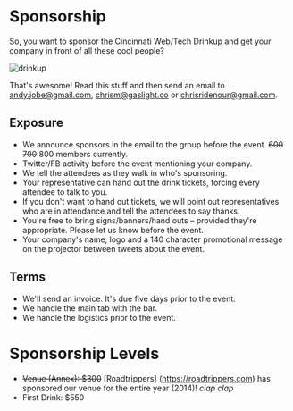 # Sponsorship

So, you want to sponsor the Cincinnati Web/Tech Drinkup and get your company in front
of all these cool people?

![drinkup](http://photos3.meetupstatic.com/photos/event/a/5/a/c/highres_221142412.jpeg)

That's awesome! Read this stuff and 
then send an email to andy.jobe@gmail.com, chrism@gaslight.co or chrisridenour@gmail.com.

## Exposure

* We announce sponsors in the email to the group before the event. ~~600~~ ~~700~~ 800 members currently.
* Twitter/FB activity before the event mentioning your company.
* We tell the attendees as they walk in who's sponsoring.
* Your representative can hand out the drink tickets, forcing every attendee to talk to you.
* If you don't want to hand out tickets, we will point out representatives who are in attendance and tell the attendees to say thanks.
* You're free to bring signs/banners/hand outs – provided they're appropriate. Please let us know before the event.
* Your company's name, logo and a 140 character promotional message on the projector between tweets about the event.

## Terms

* We'll send an invoice. It's due five days prior to the event.
* We handle the main tab with the bar.
* We handle the logistics prior to the event.

# Sponsorship Levels

* ~~Venue (Annex): $300~~ [Roadtrippers] (https://roadtrippers.com) has sponsored our venue for the entire year (2014)! *clap* *clap*
* First Drink: $550
